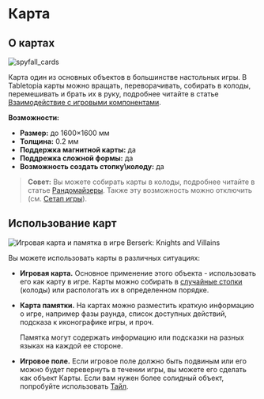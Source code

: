 # Карта

## О картах

![spyfall_cards](http://help.tabletopia.com/wp-content/uploads/2015/06/spyfall_card.png)

Карта один из основных объектов в большинстве настольных игры. В Tabletopia карты можно вращать, переворачивать, собирать в колоды, перемешивать и брать их в руку, подробнее читайте в статье [Взаимодействие с игровыми компонентами](../../playground/actions-with-game-objects.md).

**Возможности:**

* **Размер:** до 1600&#215;1600 мм
* **Толщина:** 0.2 мм
* **Поддержка магнитной карты:** да
* **Поддрежка сложной формы:** да
* **Возможность создать стопку\колоду:** да

> **Совет:** Вы можете собирать карты в колоды, подробнее читайте в статье [Рандомайзеры](../enhance/randomizers.md). Также эту возможность можно отключить (см. [Сетап игры](../games/game-setups.md)).

## Использование карт

![Игровая карта и памятка в игре Berserk: Knights and Villains](http://help.tabletopia.com/wp-content/uploads/2015/06/berserk_cards-320x413.png)

Вы можете использовать карты в различных ситуациях:

* **Игровая карта.** Основное применение этого объекта - использовать его как карту в игре. Карты можно собирать в [случайные стопки](../enhance/randomizers.md) (колоды) или распологать их в определенном порядке.

* **Карта памятки.** На картах можно разместить краткую информацию о игре, например фазы раунда, список доступных действий, подсказа к иконографике игры, и проч.

    Памятка могут содержать информацию или подсказки на разных языках на каждой ее стороне.

* **Игровое поле.** Если игровое поле должно быть подвиным или его можно будет перевернуть в течении игры, вы можете его сделать как объект Карты. Если вам нужен более солидный объект, попробуйте использовать [Тайл](tile.md).